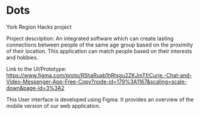 # Dots
York Region Hacks project

Project description: An integrated software which can create lasting connections between people of the same age group based on the proximity of their location. This application can match people based on their interests and hobbies.

Link to the UI/Prototype: https://www.figma.com/proto/R5haRuab1hRtsgu2ZKJmTf/Curie.-Chat-and-Video-Messenger-App-Free-Copy?node-id=179%3A1167&scaling=scale-down&page-id=3%3A2

This User interface is developed using Figma. It provides an overview of the mobile version of our web application.
